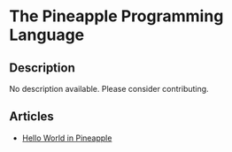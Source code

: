 # The Pineapple Programming Language

## Description

No description available. Please consider contributing.

## Articles

- [Hello World in Pineapple](https://sampleprograms.io/projects/hello-world/pineapple)